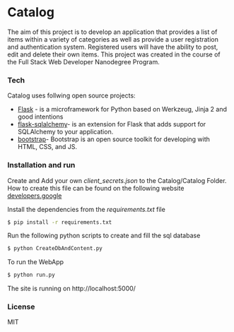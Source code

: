 # Catalog

The aim of this project is to develop an application that provides a list of items within a variety of categories as well as provide a user registration and authentication system. Registered users will have the ability to post, edit and delete their own items.
This project was created in the course of the Full Stack Web Developer Nanodegree Program.

### Tech

Catalog uses follwing open source projects:

* [Flask](http://flask.pocoo.org/) - is a microframework for Python based on Werkzeug, Jinja 2 and good intentions
* [flask-sqlalchemy](https://flask-sqlalchemy.palletsprojects.com/en/2.x/)- is an extension for Flask that adds support for SQLAlchemy to your application.
* [bootstrap](https://getbootstrap.com/)- Bootstrap is an open source toolkit for developing with HTML, CSS, and JS.

### Installation and run
Create and Add your own *client_secrets.json* to the Catalog/Catalog Folder. How to create this file can be found on the following website [developers.google](https://developers.google.com/identity/protocols/OAuth2WebServer)

Install the dependencies from the *requirements.txt* file
```sh
$ pip install -r requirements.txt
```
Run the following python scripts to create and fill the sql database
```sh
$ python CreateDbAndContent.py
```
To run the WebApp 
```sh
$ python run.py
```
 The site is running on http://localhost:5000/
### License
MIT
